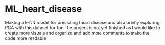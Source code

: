 # ML_heart_disease
Making a k-NN model for predicting heart disease and also briefly exploring PCA with this dataset for fun
The project is not yet finished as I would like to create more visuals and organize and add more comments to make the code more readable
